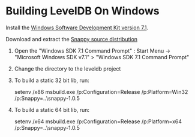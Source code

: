 # Building LevelDB On Windows

Install the [Windows Software Development Kit version 7.1](http://www.microsoft.com/downloads/dlx/en-us/listdetailsview.aspx?FamilyID=6b6c21d2-2006-4afa-9702-529fa782d63b).

Download and extract the [Snappy source distribution](http://snappy.googlecode.com/files/snappy-1.0.5.tar.gz)

1. Open the "Windows SDK 7.1 Command Prompt" :
   Start Menu -> "Microsoft Windows SDK v7.1" > "Windows SDK 7.1 Command Prompt"

2. Change the directory to the leveldb project

3. To build a static 32 bit lib, run: 

    setenv /x86
    msbuild.exe /p:Configuration=Release /p:Platform=Win32 /p:Snappy=..\snappy-1.0.5

4. To build a static 64 bit lib, run: 

    setenv /x64
    msbuild.exe /p:Configuration=Release /p:Platform=x64 /p:Snappy=..\snappy-1.0.5




